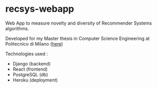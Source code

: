 # recsys-webapp

Web App to measure novelty and diversity of Recommender Systems algorithms.

Developed for my Master thesis in Computer Science Engineering at Politecnico di Milano ([here](https://hdl.handle.net/10589/144806))

Technologies used : 
- Django (backend)
- React (frontend)
- PostgreSQL (db)
- Heroku (deployment)


